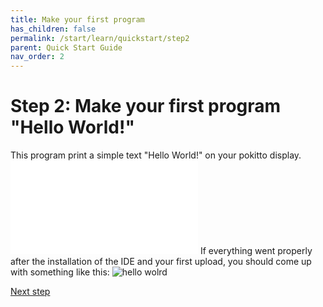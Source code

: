 ```yaml
---
title: Make your first program
has_children: false
permalink: /start/learn/quickstart/step2
parent: Quick Start Guide
nav_order: 2
---
```


# Step 2: Make your first program "Hello World!"
This program print a simple text "Hello World!" on your pokitto display. 
![hello world](/Examples/cpp/HelloWorldNew.md)
If everything went properly after the installation of the IDE and your first upload, you should come up with something like this:
![hello wolrd](/assets/images/learn/helloworld.jpg)

[Next step]({{site.url}}{{site.baseurl}}/start/learn/quickstart/step3)

